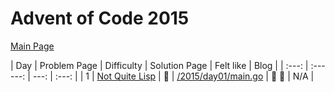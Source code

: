# Advent of Code 2015

[Main Page](https://adventofcode.com/2015)

| Day | Problem Page | Difficulty | Solution Page | Felt like | Blog |
| :---: | :------: | ---: | :---: |
| 1 | [Not Quite Lisp](https://adventofcode.com/2015/day/1) | :star2: | [/2015/day01/main.go](/2015/day01/main.go) | :cake: :rainbow: | N/A |
